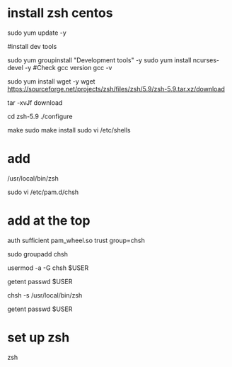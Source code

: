 # install zsh centos
sudo yum update -y

#install dev tools

sudo yum groupinstall "Development tools" -y
sudo yum install ncurses-devel -y
#Check gcc version
gcc -v

sudo yum install wget -y
wget https://sourceforge.net/projects/zsh/files/zsh/5.9/zsh-5.9.tar.xz/download

tar -xvJf download

cd zsh-5.9
./configure

make
sudo make install
sudo vi /etc/shells
# add
/usr/local/bin/zsh

sudo vi /etc/pam.d/chsh
# add at the top

auth       sufficient   pam_wheel.so trust group=chsh

sudo groupadd chsh

usermod -a -G chsh $USER

getent passwd $USER

chsh -s /usr/local/bin/zsh

getent passwd $USER

# set up zsh
zsh

